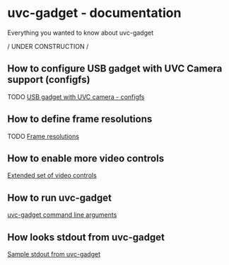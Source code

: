 # uvc-gadget - documentation

Everything you wanted to know about uvc-gadget

/ UNDER CONSTRUCTION /

## How to configure USB gadget with UVC Camera support (configfs)

TODO [USB gadget with UVC camera - configfs](src/configfs.md)

## How to define frame resolutions

TODO [Frame resolutions](src/frame-resolution.md)

## How to enable more video controls

[Extended set of video controls](src/video-controls.md)

## How to run uvc-gadget

[uvc-gadget command line arguments](src/cmdline-arguments.md)

## How looks stdout from uvc-gadget

[Sample stdout from uvc-gadget](src/sample-stdout.md)
